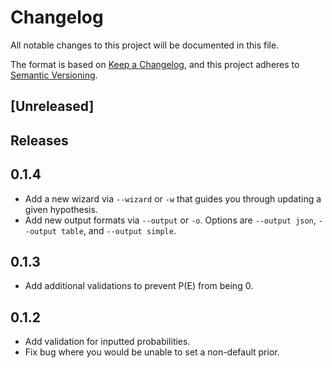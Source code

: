 # Changelog
All notable changes to this project will be documented in this file.

The format is based on [Keep a Changelog](https://keepachangelog.com/en/1.0.0/),
and this project adheres to [Semantic Versioning](https://semver.org/spec/v2.0.0.html).

## [Unreleased]

## Releases

## 0.1.4
* Add a new wizard via `--wizard` or `-w` that guides you through updating a given hypothesis.
* Add new output formats via `--output` or `-o`.  Options are `--output json`, `--output table`, and `--output simple`.

## 0.1.3
* Add additional validations to prevent P(E) from being 0.

## 0.1.2
* Add validation for inputted probabilities.
* Fix bug where you would be unable to set a non-default prior.